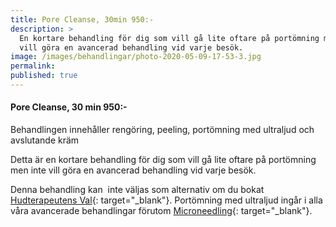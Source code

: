 ```yaml
---
title: Pore Cleanse, 30min 950:-
description: >
  En kortare behandling för dig som vill gå lite oftare på portömning men inte
  vill göra en avancerad behandling vid varje besök.
image: /images/behandlingar/photo-2020-05-09-17-53-3.jpg
permalink:
published: true
---
```

#### Pore Cleanse, 30 min 950:-

Behandlingen innehåller rengöring, peeling, portömning med ultraljud och avslutande kräm

Detta är en kortare behandling för dig som vill gå lite oftare på portömning men inte vill göra en avancerad behandling vid varje besök.

Denna behandling kan&nbsp; inte väljas som alternativ om du bokat [Hudterapeutens Val](/hudterapeutens-val/){: target="_blank"}. Portömning med ultraljud ingår i alla våra avancerade behandlingar förutom [Microneedling](/behandlingar/cliniccare-premium-2050/){: target="_blank"}.